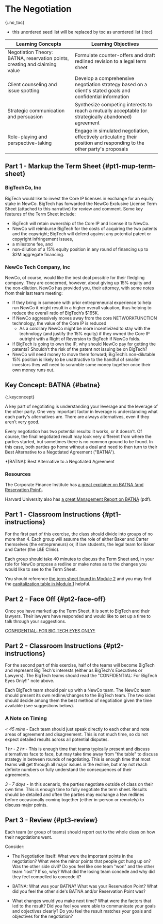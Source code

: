 # The Negotiation
{:.no_toc}

* this unordered seed list will be replaced by toc as unordered list
{:toc}

| Learning Concepts | Learning Objectives |
| ------ | -------- |
|Negotiation Theory: BATNA, reservation points, creating and claiming value | Formulate counter-offers and draft redlined revision to a legal term sheet|
| Client counseling and issue spotting | Develop a comprehensive negotiation strategy based on a client's stated goals and confidential information|
| Strategic communication and persuasion| Synthesize competing interests to reach a mutually acceptable (or strategically abandoned) agreement|
| Role-playing and perspective-taking | Engage in simulated negotiation, effectively articulating their position and responding to the other party's proposals|

## Part 1 - Markup the Term Sheet {#pt1-mup-term-sheet}

### BigTechCo, Inc

BigTech would like to invest the Core IP licenses in exchange for an equity stake in NewCo. BigTech has forwarded the NewCo Exclusive License Term Sheet (attached to this narrative) for review and comment. Some key features of the Term Sheet include:

* BigTech will retain ownership of the Core IP and license it to NewCo.
* NewCo will reimburse BigTech for the costs of acquiring the two patents and the copyright; BigTech will defend against any potential patent or copyright infringement issues,
* a milestone fee, and
* non-dilution of a 15% equity position in any round of financing up to $2M aggregate financing.

### NewCo Tech Company, Inc

NewCo, of course, would like the best deal possible for their fledgling company. They are concerned, however, about giving up 15% equity and the non-dilution. NewCo has provided you, their attorney, with some notes from their last team meeting:

* If they bring in someone with prior entrepreneurial experience to help run NewCo it might result in a higher overall valuation, thus helping to reduce the overall ratio of BigTech’s $165K.
* If NewCo aggressively moves away from the core NETWORKFUNCTION technology, the value of the Core IP is reduced
  * As a corollary NewCo might be more incentivized to stay with the technology (and justify the 15% equity) if they owned the Core IP outright with a Right of Reversion to BigTech if NewCo folds.
* If BigTech is going to own the IP, why should NewCo pay for getting the patents? Shouldn’t the risk of the patent not issuing be on BigTech?
* NewCo will need money to move them forward; BigTech’s non-dilutable 15% position is likely to be unattractive to the handful of smaller investors they will need to scramble some money together once their own money runs out.

## Key Concept: BATNA {#batna}
{:.keyconcept}

A key part of negotiating is understanding your leverage and the leverage of the other party. One very important factor in leverage is understanding what each party's alternatives are. There are always alternatives, even if they aren't very good. 

Every negotiation has two potential results:  it works, or it doesn't. Of course, the final negotiated result may look very different from where the parties started, but sometimes there is no common ground to be found. In this case, both parties go home without a deal and need to then turn to their Best Alternative to a Negotiated Agreement ("BATNA").

*[BATNA]: Best Alternative to a Negotiated Agreement

### Resources

The Corporate Finance Institute has [a great explainer on BATNA (and Reservation Point)](https://corporatefinanceinstitute.com/resources/valuation/what-is-batna/).

Harvard University also has [a great Management Report on BATNA](https://www.bc.edu/content/dam/files/centers/cwf/individuals/pdf/BANTABasics.pdf) (pdf).

## Part 1 - Classroom Instructions {#pt1-instructions}

For the first part of this exercise, the class should divide into groups of no more than 4. Each group will assume the role of either Baker and Carter themselves (the entrepreneurs) or, if law students, the legal team for Baker and Carter (the L&E Clinic).

Each group should take 40 minutes to discuss the Term Sheet and, in your role for NewCo propose a redline or make notes as to the changes you would like to see to the Term Sheet.

You should reference [the term sheet found in Module 2](./02-the-deal.md) and you may find the [capitalization table in Module 1](./01-foundations.md) helpful.

## Part 2 - Face Off {#pt2-face-off}

Once you have marked up the Term Sheet, it is sent to BigTech and their lawyers. Their lawyers have responded and would like to set up a time to talk through your suggestions. 

[CONFIDENTIAL: FOR BIG TECH EYES ONLY!!](./03-bigtech-confidential.md)

## Part 2 - Classroom Instructions {#pt2-instructions}

For the second part of this exercise, half of the teams will become BigTech and represent Big Tech's interests (either as BigTech's Executives or Lawyers). The BigTech teams should read the "CONFIDENTIAL: For BigTech Eyes Only!!" note above.

Each BigTech team should pair up with a NewCo team. The NewCo team should present its own redline/changes to the BigTech team. The two sides should decide among them the best method of negotiation given the time available (see suggestions below).

### A Note on Timing

_< 45 mins_ - Each team should just speak directly to each other and note areas of agreement and disagreement. This is not much time, so do not expect detailed results across all potential disputes.

_1 hr - 2 hr_ - This is enough time that teams typically present and discuss alternatives face to face, but may take time away from "the table" to discuss strategy in between rounds of negotiating. This is enough time that most teams will get through all major issues in the redline, but may not reach definite numbers or fully understand the consequences of their agreements.

_3 - 7 days_ - In this scenario, the parties negotiate outside of class on their own time. This is enough time to fully negotiate the term sheet. Results should be detailed and often the parties may exchange a few redlines before occasionally coming together (either in-person or remotely) to discuss major points.

## Part 3 - Review {#pt3-review}

Each team (or group of teams) should report out to the whole class on how their negotiations went.

Consider:

* The Negotiation Itself: What were the important points in the negotiation? What were the minor points that people got hung up on? Was the other side civil? Do you feel like one team "won" and the other team "lost"? If so, why? What did the losing team concede and why did they feel compelled to concede it?

* BATNA: What was your BATNA? What was your Reservation Point? What did you feel the other side's BATNA and/or Reservation Point was?

* What changes would you make next time? What were the factors that led to the result? Did you feel you were able to communicate your goals and objectives clearly? Do you feel the result matches your goals and objectives for the negotiation?